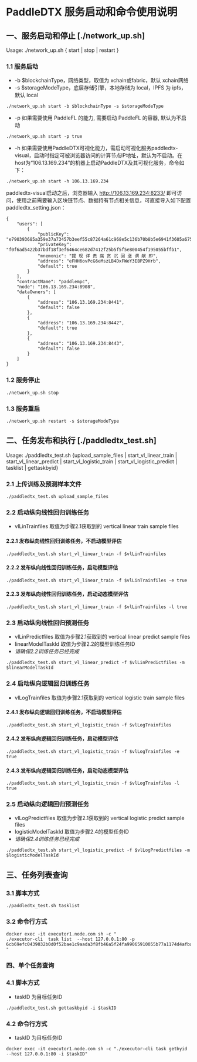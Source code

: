# PaddleDTX 服务启动和命令使用说明

## 一、服务启动和停止 [./network_up.sh]
Usage: ./network_up.sh { start | stop | restart }

### 1.1 服务启动
- -b $blockchainType，网络类型，取值为 xchain或fabric，默认 xchain网络
- -s $storageModeType，底层存储引擎，本地存储为 local，IPFS 为 ipfs，默认 local
```shell
./network_up.sh start -b $blockchainType -s $storageModeType
```

- -p 如果需要使用 PaddleFL 的能力, 需要启动 PaddleFL 的容器, 默认为不启动
```shell
./network_up.sh start -p true
```

- -h 如果需要使用PaddleDTX可视化能力，需启动可视化服务paddledtx-visual，启动时指定可被浏览器访问的计算节点IP地址，默认为不启动。在host为“106.13.169.234”的机器上启动PaddleDTX及其可视化服务，命令如下：
```shell
./network_up.sh start -h 106.13.169.234
```
paddledtx-visual启动之后，浏览器输入 http://106.13.169.234:8233/ 即可访问，使用之前需要输入区块链节点、数据持有节点相关信息，可直接导入如下配置paddledtx_setting.json：
```
{
    "users": [
        {
            "publicKey": "e790393685a359e37a73457b3eef55c87264a61c968e5c136b70b8b5e6941f3605a67561af41633035239f6393b949584470da7a67b5b8fe284bd69cfb0d3d59",
            "privateKey": "f0f6ad5422b37bdf18f3ef6464ce682d7412f25b5f5f5e800454f195055bffb1",
            "mnemonic": "提 现 详 责 腐 贪 沉 回 涨 谓 献 即",
            "address": "eFHH6ovPcG6eMszLB4DxFWeY3EBPZ9Hrb",
            "default": true
        }
    ],
    "contractName": "paddlempc",
    "node": "106.13.169.234:8908",
    "dataOwners": [
        {
            "address": "106.13.169.234:8441",
            "default": false
        },
        {
            "address": "106.13.169.234:8442",
            "default": true
        },
        {
            "address": "106.13.169.234:8443",
            "default": false
        }
    ]
}
```


### 1.2 服务停止
```shell
./network_up.sh stop
```
### 1.3 服务重启
```shell
./network_up.sh restart -s $storageModeType
```

## 二、任务发布和执行 [./paddledtx_test.sh]
Usage: ./paddledtx_test.sh {upload_sample_files | start_vl_linear_train | start_vl_linear_predict | start_vl_logistic_train | start_vl_logistic_predict | tasklist | gettaskbyid}

### 2.1 上传训练及预测样本文件
```shell
./paddledtx_test.sh upload_sample_files
```

### 2.2 启动纵向线性回归训练任务
- vlLinTrainfiles 取值为步骤2.1获取到的 vertical linear train sample files
#### 2.2.1 发布纵向线性回归训练任务，不启动模型评估
```shell
./paddledtx_test.sh start_vl_linear_train -f $vlLinTrainfiles
```
#### 2.2.2 发布纵向线性回归训练任务，启动模型评估
```shell
./paddledtx_test.sh start_vl_linear_train -f $vlLinTrainfiles -e true
```
#### 2.2.3 发布纵向线性回归训练任务，启动动态模型评估
```shell
./paddledtx_test.sh start_vl_linear_train -f $vlLinTrainfiles -l true
```

### 2.3 启动纵向线性回归预测任务
- vlLinPredictfiles 取值为步骤2.1获取到的 vertical linear predict sample files
- linearModelTaskId 取值为步骤2.2的模型训练任务ID
- *请确保2.2训练任务已经完成*
```shell
./paddledtx_test.sh start_vl_linear_predict -f $vlLinPredictfiles -m $linearModelTaskId
```

### 2.4 启动纵向逻辑回归训练任务
- vlLogTrainfiles 取值为步骤2.1获取到的 vertical logistic train sample files
#### 2.4.1 发布纵向逻辑回归训练任务，不启动模型评估
```shell
./paddledtx_test.sh start_vl_logistic_train -f $vlLogTrainfiles
```
#### 2.4.2 发布纵向逻辑回归训练任务，启动模型评估
```shell
./paddledtx_test.sh start_vl_logistic_train -f $vlLogTrainfiles -e true
```
#### 2.4.3 发布纵向逻辑回归训练任务，启动动态模型评估
```shell
./paddledtx_test.sh start_vl_logistic_train -f $vlLogTrainfiles -l true
```

### 2.5 启动纵向逻辑回归预测任务
- vlLogPredictfiles 取值为步骤2.1获取到的 vertical logistic predict sample files
- logisticModelTaskId 取值为步骤2.4的模型任务ID
- *请确保2.4训练任务已经完成*
```shell
./paddledtx_test.sh start_vl_logistic_predict -f $vlLogPredictfiles -m $logisticModelTaskId
```

## 三、任务列表查询
### 3.1 脚本方式
```shell
./paddledtx_test.sh tasklist
```

### 3.2 命令行方式
```shell
docker exec -it executor1.node.com sh -c " 
./executor-cli  task list  --host 127.0.0.1:80 -p 6cb69efc0439032b0d0f52bae1c9aada3f8fb46a5f24fa99065910055b77a1174d4afbac3c0529c8927587bb0e2ad90a85eaa600cfddd6b99f1212112135ef2b
"
```

### 四、单个任务查询
### 4.1 脚本方式
- taskID 为目标任务ID
```shell
./paddledtx_test.sh gettaskbyid -i $taskID
```

### 4.2 命令行方式
- taskID 为目标任务ID
```shell
docker exec -it executor1.node.com sh -c "./executor-cli task getbyid --host 127.0.0.1:80 -i $taskID"
```